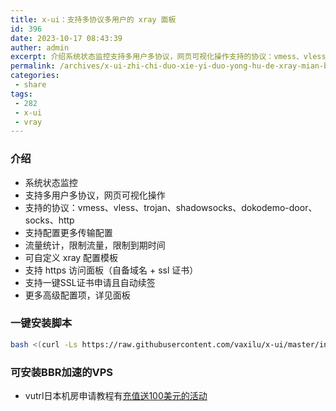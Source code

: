 ```yaml
---
title: x-ui：支持多协议多用户的 xray 面板
id: 396
date: 2023-10-17 08:43:39
auther: admin
excerpt: 介绍系统状态监控支持多用户多协议，网页可视化操作支持的协议：vmess、vless、trojan、shadowsocks、dokodemo-door、socks、http支持配置更多传输配置流量统计，限制流量，限制到期时间可自定义 xray 配置模板支持 https 访问面板（自备域名 + ssl 
permalink: /archives/x-ui-zhi-chi-duo-xie-yi-duo-yong-hu-de-xray-mian-ban
categories:
 - share
tags: 
 - 282
 - x-ui
 - vray
---
```


### 介绍
- 系统状态监控
- 支持多用户多协议，网页可视化操作
- 支持的协议：vmess、vless、trojan、shadowsocks、dokodemo-door、socks、http
- 支持配置更多传输配置
- 流量统计，限制流量，限制到期时间
- 可自定义 xray 配置模板
- 支持 https 访问面板（自备域名 + ssl 证书）
- 支持一键SSL证书申请且自动续签
- 更多高级配置项，详见面板
### 一键安装脚本
```bash
bash <(curl -Ls https://raw.githubusercontent.com/vaxilu/x-ui/master/install.sh)
```
### 可安装BBR加速的VPS
- vutrl日本机房申请教程有[充值送100美元的活动](https://www.sunpeiwen.com/archives/481.html)